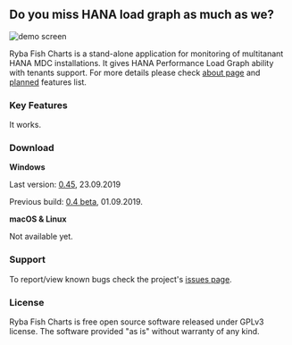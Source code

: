 ## Do you miss HANA load graph as much as we?
![demo screen](http://rybafish.github.io/demoscreen.png)

Ryba Fish Charts is a stand-alone application for monitoring of multitanant HANA MDC installations. It gives HANA Performance Load Graph ability with tenants support. For more details please check [about page](/about) and [planned](/todo) features list.

### Key Features
It works.

### Download
**Windows**

Last version: [0.45](https://github.com/rybafish/rybafish/releases/download/045/RybaFish_045.7z), 23.09.2019

Previous build: [0.4 beta](https://github.com/rybafish/rybafish/releases/download/04/RybaFish_04.7z), 01.09.2019.

**macOS & Linux**

Not available yet.

### Support
To report/view known bugs check the project's [issues page](https://github.com/rybafish/rybafish/issues).

### License
Ryba Fish Charts is free open source software released under GPLv3 license. The software provided "as is" without warranty of any kind.
